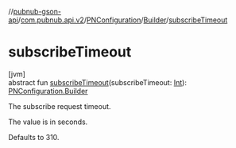 //[pubnub-gson-api](../../../../index.md)/[com.pubnub.api.v2](../../index.md)/[PNConfiguration](../index.md)/[Builder](index.md)/[subscribeTimeout](subscribe-timeout.md)

# subscribeTimeout

[jvm]\
abstract fun [subscribeTimeout](subscribe-timeout.md)(subscribeTimeout: [Int](https://kotlinlang.org/api/latest/jvm/stdlib/kotlin/-int/index.html)): [PNConfiguration.Builder](index.md)

The subscribe request timeout.

The value is in seconds.

Defaults to 310.

